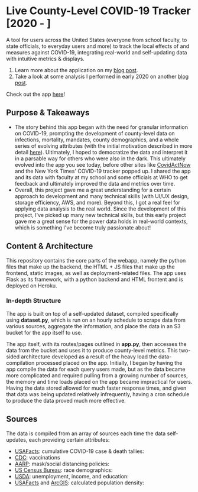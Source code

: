 # Live County-Level COVID-19 Tracker [2020 - ]
A tool for users across the United States (everyone from school faculty, to state officials, to everyday users and more) to track the local effects of and measures against COVID-19, integrating real-world and self-updating data with intuitive metrics & displays.

1) Learn more about the application on my [blog post](https://kabirmoghe.medium.com/live-covid-19-county-level-web-app-dbd6db3cc6bf).
2) Take a look at some analysis I performed in early 2020 on another [blog post](https://kabirmoghe.medium.com/county-based-covid-19-dataset-and-analytical-trends-ff1617030ba8).

Check out the app [here](https://livecovidapp.herokuapp.com)!

## Purpose & Takeaways
* The story behind this app began with the need for granular information on COVID-19, prompting the development of county-level data on infections, mortality, mandates, county demographics, and a whole series of evolving attributes (with the initial motivation described in more detail [here](https://kabirmoghe.medium.com/county-based-covid-19-dataset-and-analytical-trends-ff1617030ba8)). Ultimately, I hoped to democratize the data and interpret it in a parsable way for others who were also in the dark. This ultimately evolved into the app you see today, before other sites like [CovidActNow](https://covidactnow.org/?s=48033551) and the New York Times' COVID-19 tracker popped up. I shared the app and its data with faculty at my school and some officials at WHO to get feedback and ultimately improved the data and metrics over time.
* Overall, this project gave me a great understanding for a certain approach to development and many technical skills (with UI/UX design, storage efficiency, AWS, and more). Beyond this, I got a real feel for applying data analysis to the real world. Since the development of this project, I've picked up many new technical skills, but this early project gave me a great sense for the power data holds in real-world contexts, which is something I've become truly passionate about!
  
## Content & Architecture
This repository contains the core parts of the webapp, namely the python files that make up the backend, the HTML + JS files that make up the frontend, static images, as well as deployment-related files. The app uses Flask as its framework, with a python backend and HTML frontent and is deployed on Heroku. 

### In-depth Structure
The app is built on top of a self-updated dataset, compiled specifically using <b>dataset.py</b>, which is run on an hourly schedule to scrape data from various sources, aggregate the information, and place the data in an S3 bucket for the app itself to use. 

The app itself, with its routes/pages outlined in <b>app.py</b>, then accesses the data from the bucket and uses it to produce county-level metrics. This two-sided architecture developed as a result of the heavy load the data-compilation processed placed on the app. Initially, I began by having the app compile the data for each query users made, but as the data became more complicated and required pulling from a growing number of sources, the memory and time loads placed on the app became impractical for users. Having the data stored allowed for much faster response times, and given that data was being updated relatively infrequently, having a cron schedule to produce the data proved much more effective.

## Sources
The data is compiled from an array of sources each time the data self-updates, each providing certain attributes:
* [USAFacts](https://usafacts.org/visualizations/coronavirus-covid-19-spread-map/): cumulative COVID-19 case & death tallies: 
* [CDC](https://usafacts.org/visualizations/coronavirus-covid-19-spread-map/): vaccinations
* [AARP](https://www.aarp.org/health/healthy-living/info-2020/states-mask-mandates-coronavirus.html): mask/social distancing policies: 
* [US Census Bureau](https://www2.census.gov/programs-surveys/popest/datasets/2010-2020/counties/totals/): race demographics: 
* [USDA](https://www.ers.usda.gov/data-products/county-level-data-sets/download-data/): unemployment, income, and education:
* [USAFacts](https://usafacts.org/visualizations/coronavirus-covid-19-spread-map/) and [ArcGIS](https://hub.arcgis.com/datasets/esri::usa-counties/about): calculated population density: 


